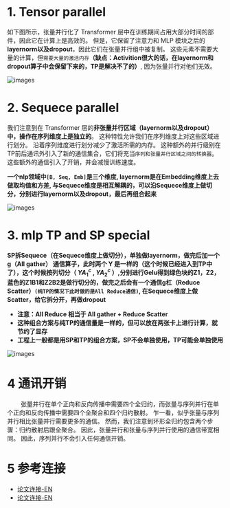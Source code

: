 # 1. Tensor parallel

如下图所示，张量并行化了 Transformer 层中在训练期间占用大部分时间的部件，因此它在计算上是高效的。 但是，它保留了注意力和 MLP 模块之后的**layernorm以及dropout**，因此它们在张量并行组中被复制。 这些元素不需要大量的计算，但`需要大量的激活内存`**（缺点：Activition很大的话，在layernorm和dropout算子中会保留下来的，TP是解决不了的）**, 因为张量并行对他们无效。<br>

![images](./images/tensor-parallel.png)

# 2. Sequece parallel

我们注意到在 Transformer 层的**非张量并行区域（layernorm以及dropout）**中，操作**在序列维度上是独立的**。 这种特性允许我们在序列维度上对这些区域进行划分。 沿着序列维度进行划分减少了激活所需的内存。 这种额外的并行级别在TP前后通讯外引入了新的通信集合，它们将充当`序列和张量并行区域之间的转换器`。 这些额外的通信引入了开销，并会减慢训练速度。<br>

**一个nlp领域中`[B, Seq, Emb]`是三个维度, layernorm是在Embedding维度上去做取均值和方差, 与Sequece维度是相互解耦的，可以沿Sequece维度上做切分，分别进行layernorm以及dropout，最后再组合起来**

![images](./images/sequence-parallel.png)

# 3. mlp TP and SP special

**SP拆Sequece（在Sequece维度上做切分），单独做layernorm，做完后加一个 g（All gather） 通信算子，此时两个 Y 是一样的（这个时候已经进入到TP中了），这个时候按列切分（ $Y A_1^c$ , $Y A_2^c$ ）,分别进行Gelu得到绿色块的Z1，Z2，蓝色的Z1B1和Z2B2是做行切分的，做完之后会有一个通信g杠（Reduce Scatter）`(纯TP的情况下此时做的是All Reduce通信)`, 在Sequece维度上做Scatter，给它拆分开，再做dropout**

- **注意：All Reduce 相当于 All gather + Reduce Scatter**
- **这种组合方案与纯TP的通信量是一样的，但可以放在两张卡上进行计算，就节约了显存**
- **工程上一般都是用SP和TP的组合方案，SP不会单独使用，TP可能会单独使用**

![images](./images/mlp-tensor-sequence-parallel.png)


# 4 通讯开销

&nbsp;&nbsp;&nbsp;&nbsp;&nbsp;&nbsp;&nbsp;&nbsp;张量并行在单个正向和反向传播中需要四个全归约，而张量与序列并行在单个正向和反向传播中需要四个全聚合和四个归约散射。 乍一看，似乎张量与序列并行相比张量并行需要更多的通信。 然而，我们注意到环形全归约包含两个步骤：归约散射后跟全聚合。 因此，张量并行和张量与序列并行使用的通信带宽相同。 因此，序列并行不会引入任何通信开销。<br>

# 5 参考连接
- [论文连接-EN](https://arxiv.org/pdf/2205.05198)
- [论文连接-EN](https://yiyibooks.cn/arxiv/2205.05198v1/index.html)
